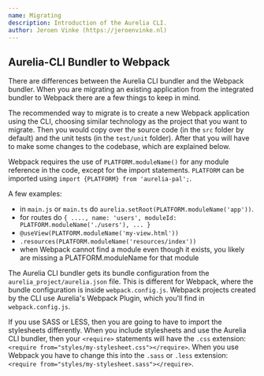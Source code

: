 ```yaml
---
name: Migrating
description: Introduction of the Aurelia CLI.
author: Jeroen Vinke (https://jeroenvinke.nl)
---
```


## Aurelia-CLI Bundler to Webpack

There are differences between the Aurelia CLI bundler and the Webpack bundler. When you are migrating an existing application from the integrated bundler to Webpack there are a few things to keep in mind.

The recommended way to migrate is to create a new Webpack application using the CLI, choosing similar technology as the project that you want to migrate. Then you would copy over the source code (in the `src` folder by default) and the unit tests (in the `test/unit` folder). After that you will have to make some changes to the codebase, which are explained below.

Webpack requires the use of `PLATFORM.moduleName()` for any module reference in the code, except for the import statements. `PLATFORM` can be imported using `import {PLATFORM} from 'aurelia-pal';`.

A few examples: 
- in `main.js` or `main.ts` do `aurelia.setRoot(PLATFORM.moduleName('app'))`.
- for routes do `{ ...., name: 'users', moduleId: PLATFORM.moduleName('./users'), ... }`
- `@useView(PLATFORM.moduleName('my-view.html'))`
- `.resources(PLATFORM.moduleName('resources/index'))`
- when Webpack cannot find a module even though it exists, you likely are missing a PLATFORM.moduleName for that module

The Aurelia CLI bundler gets its bundle configuration from the `aurelia_project/aurelia.json` file. This is different for Webpack, where the bundle configuration is inside `webpack.config.js`. Webpack projects created by the CLI use Aurelia's Webpack Plugin, which you'll find in `webpack.config.js`.

If you use SASS or LESS, then you are going to have to import the stylesheets differently. When you include stylesheets and use the Aurelia CLI bundler, then your `<require>` statements will have the `.css` extension: `<require from="styles/my-stylesheet.css"></require>`. When you use Webpack you have to change this into the `.sass` or `.less` extension: `<require from="styles/my-stylesheet.sass"></require>`.

